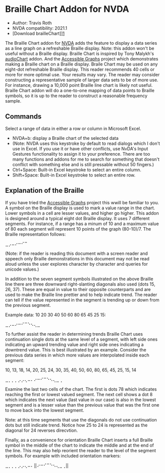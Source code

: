 # Braille Chart Addon for NVDA

* Author: Travis Roth
* NVDA compatibility: 2021.1
* [Download brailleChart]][1]

The Braille Chart addon for [NVDA][4] adds the feature to display a data series as a line graph on a refreshable Braille display. Note: this addon won't be useful without a Braille display.
Braille Chart is inspired by Tony Malykh's [audioChart][2] addon. And the [Accessible Graphs][3] project which demonstrates making a Braille chart on a Braille display.
Braile Chart may be used on any eight-dot refreshable Braille display. This reader recommends 40 cells or more for more optimal use. Your results may vary. The reader may consider constructing a representative sample of larger data sets to be of more use. For instance, drawing a 10,000 point Braille line chart is likely not useful. Braille Chart addon will do a one-to-one mapping of data points to Braille symbols, so it is up to the reader to construct a reasonable frequency sample.

## Commands
Select a range of data in either a row or column in Microsoft Excel.

* NVDA+b: display a Braille chart of the selected data
* (Note: NVDA uses this keystroke by default to read dialogs which I don't use in Excel. If you use it or have other conflicts, use NvDA's Input Gestures functionality to assign it to your preference. There are too many functions and addons for me to search for something that doesn't conflict with something else and is still pressable without 50 fingers.)
* Ctrl+Space: Built-in Excel keystroke to select an entire column. 
* Shift+Space: Built-in Excel keystroke to select an entire row.

## Explanation of the Braille
If you have tried the [Accessible Graphs][3] project this wwill be familiar to you. A symbol on the Braille display is used to mark a value range in the chart. Lower symbols in a cell are lesser values, and higher go higher.
This addon is designed around a typical eight dot Braille display. It uses 7 different segments. For instance, if a range has a minum of 10 and a maximum value of 80 each segment will represent 10 points of the graph (80-10)/7. The Braille representation follows: 

⣀⡠⠤⠔⠒⠊⠉

(Note: if the reader is reading this document with a screen reader and sppeech only Braille demonstrations in this document may not be read aloud unless the user explores character by character and queries for unicode values.)

In addition to the seven segment symbols illustrated on the above Braille line there are three downward right-slanting diagonals also used (dots 15, 26, 37). These are equal in value to their opposite counterparts and are used to make the Braille line prettier and to help indicate trend. The reader can tell if the value represented in the segment is trending up or down from the previous segment.

Example data: 10 20 30 40 50 60 80 65 45 25 15:

⣀⡠⠤⠔⠒⠊⠉⠑⠢⢄⣀

To further assist the reader in determining trends Braille Chart uses continuation single dots at the same level of a segment, with left side ones indicating an upward trending value and right side ones indicating a downtrend value. This is best illustrated by an example.
Consider the previous data series in which more values are interpolated inside each segment: 

10, 13, 18, 14, 20, 25, 24, 30, 35, 40, 50, 60, 80, 65, 45, 25, 15, 14

⣀⡀⡀⡀⡠⡠⢄⠤⠄⠔⠒⠊⠉⠑⠢⢄⣀⢀

Examine the last two cells of the chart. The first is dots 78 which indicates reaching the first or lowest valued segment. The next cell shows a dot 8 which indicates the next value (last value in our case) is also in the lowest segment and is a lesser value than the previous value that was the first one to move back into the lowest segment. 

Note: at this time segments that use the diagonals do not use continuation dots but still indicate trend. Notice how 25 to 24 is represented as the diagonal for 24 reverses direcvtion. 

Finally, as a convenience for orientation Braille Chart inserts a full Braille symbol in the middle of the chart to indicate the middle and at the end of the line. This may also help reorient the reader to the level of the segment symbols. For example with included orientation markers: 

⣀⡀⡀⡀⡠⡠⢄⠤⠄⣿⠔⠒⠊⠉⠑⠢⢄⣀⢀⣿


[1]: https://github.com/travisroth/brailleChart/releases/download/0.1/brailleChart-0.1.nvda-addon

[2]: https://addons.nvda-project.org/addons/AudioChart.en.html

[3]: https://accessiblegraphs.org/

[4]: https://www.nvaccess.org/
